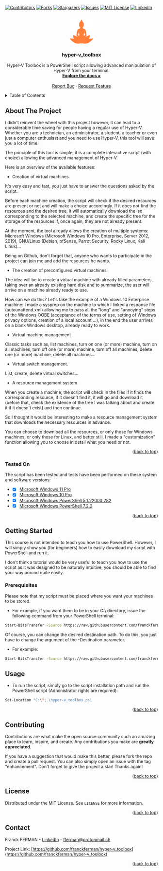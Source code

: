   <div id="top"></div>

[![Contributors][contributors-shield]](https://github.com/franckferman/hyper-v_toolbox/graphs/contributors)
[![Forks][forks-shield]](https://github.com/franckferman/hyper-v_toolbox/network/members)
[![Stargazers][stars-shield]](https://github.com/franckferman/hyper-v_toolbox/stargazers)
[![Issues][issues-shield]](https://github.com/franckferman/hyper-v_toolbox/issues)
[![MIT License][license-shield]](https://github.com/franckferman/hyper-v_toolbox/blob/main/LICENSE)
[![LinkedIn][linkedin-shield]](https://www.linkedin.com/in/fferman42)

<br />
<div align="center">
  <a href="https://github.com/franckferman/hyper-v_toolbox">
    <img src="https://raw.githubusercontent.com/franckferman/hyper-v_toolbox/main/img/logo.png" alt="Logo" width="80" height="80">
  </a>

<h3 align="center">hyper-v_toolbox</h3>

  <p align="center">
    Hyper-V Toolbox is a PowerShell script allowing advanced manipulation of Hyper-V from your terminal.
    <br />
    <a href="https://github.com/franckferman/hyper-v_toolbox"><strong>Explore the docs »</strong></a>
    <br />
    <br />
    <a href="https://github.com/franckferman/fix_wsl2_networking/issues">Report Bug</a>
    ·
    <a href="https://github.com/franckferman/fix_wsl2_networking/issues">Request Feature</a>
  </p>
</div>

<details>
  <summary>Table of Contents</summary>
  <ol>
    <li>
      <a href="#about-the-project">About The Project</a>
      <ul>
        <li><a href="#tested-on">Tested on</a></li>
      </ul>
    </li>
    <li>
      <a href="#getting-started">Getting Started</a>
      <ul>
        <li><a href="#prerequisites">Prerequisites</a></li>
      </ul>
    </li>
    <li><a href="#usage">Usage</a></li>
    <li><a href="#contributing">Contributing</a></li>
    <li><a href="#license">License</a></li>
    <li><a href="#contact">Contact</a></li>
  </ol>
</details>

<!-- ABOUT THE PROJECT -->
## About The Project

I didn't reinvent the wheel with this project however, it can lead to a considerable time saving for people having a regular use of Hyper-V. Whether you are a technician, an administrator, a student, a teacher or even just a computer enthusiast and you need to use Hyper-V, this tool will save you a lot of time.

The principle of this tool is simple, it is a complete interactive script (with choice) allowing the advanced management of Hyper-V.

Here is an overview of the available features:

- Creation of virtual machines.

It's very easy and fast, you just have to answer the questions asked by the script.

Before each machine creation, the script will check if the desired resources are present or not and will make a choice accordingly. If it does not find the resources and the desired tree, it will automatically download the iso corresponding to the selected machine, and create the specific tree for the storage of the resources if, once again, they are not already present.

At the moment, the tool already allows the creation of multiple systems: Microsoft Windows (Microsoft Windows 10 Pro, Enterprise, Server 2012, 2019), GNU/Linux (Debian, pfSense, Parrot Security, Rocky Linux, Kali Linux)...

Being on Github, don't forget that, anyone who wants to participate in the project can join me and add the resources he wants.

- The creation of preconfigured virtual machines.

The idea will be to create a virtual machine with already filled parameters, taking over an already existing hard disk and to summarize, the user will arrive on a machine already ready to use.

How can we do this? Let's take the example of a Windows 10 Enterprise machine: I made a sysprep on the machine to which I linked a response file (autounattend.xml) allowing me to pass all the "long" and "annoying" steps of the Windows OOBE (acceptance of the terms of use, setting of Windows privacy options, creation of a local account ...), in the end the user arrives on a blank Windows desktop, already ready to work.

- Virtual machine management

Classic tasks such as, list machines, turn on one (or more) machine, turn on all machines, turn off one (or more) machine, turn off all machines, delete one (or more) machine, delete all machines...

- Virtual switch management.

List, create, delete virtual switches...

- A resource management system

When you create a machine, the script will check in the files if it finds the corresponding resource, if it doesn't find it, it will go and download it (before that, check the existence of the tree I was talking about and create it if it doesn't exist) and then continue.

So I thought it would be interesting to make a resource management system that downloads the necessary resources in advance.

You can choose to download all the resources, or only those for Windows machines, or only those for Linux, and better still, I made a "customization" function allowing you to choose in detail what you need or not.

<p align="right">(<a href="#top">back to top</a>)</p>

### Tested On

The script has been tested and tests have been performed on these system and software versions:
* - [x] [Microsoft Windows 11 Pro](https://www.microsoft.com/en-us/windows/get-windows-11)
* - [x] [Microsoft Windows 10 Pro](https://www.microsoft.com/en-us/d/windows-10-pro/df77x4d43rkt?activetab=pivot:overviewtab)
* - [x] [Microsoft Windows PowerShell 5.1.22000.282](https://microsoft.com/powershell)
* - [x] [Microsoft Windows PowerShell 7.2.2](https://microsoft.com/powershell)

<p align="right">(<a href="#top">back to top</a>)</p>

<!-- GETTING STARTED -->
## Getting Started

This course is not intended to teach you how to use PowerShell. However, I will simply show you (for beginners) how to easily download my script with PowerShell and run it.

I don't think a tutorial would be very useful to teach you how to use the script as it was designed to be naturally intuitive, you should be able to find your way around quite easily.

### Prerequisites

Please note that my script must be placed where you want your machines to be stored.

* For example, if you want them to be in your C:\ directory, issue the following command from your PowerShell terminal:
```sh
Start-BitsTransfer -Source https://raw.githubusercontent.com/franckferman/hyper-v_toolbox/main/hyper-v_toolbox.ps1 -Destination "C:\" -DisplayName "Hyper-V_Toolbox - Downloading function - Franck FERMAN." -Description "Downloading the script."
```

Of course, you can change the desired destination path. To do this, you just have to change the argument of the -Destination parameter.

* For example:
```sh
Start-BitsTransfer -Source https://raw.githubusercontent.com/franckferman/hyper-v_toolbox/main/hyper-v_toolbox.ps1 -Destination "D:\Your_Custom_Path" -DisplayName "Hyper-V_Toolbox - Downloading function - Franck FERMAN." -Description "Downloading the script."
```

<!-- USAGE EXAMPLES -->
## Usage

* To run the script, simply go to the script installation path and run the PowerShell script (Administrator rights are required):
```sh
Set-Location "C:\";.\hyper-v_toolbox.ps1
```

<p align="right">(<a href="#top">back to top</a>)</p>

<!-- CONTRIBUTING -->
## Contributing

Contributions are what make the open source community such an amazing place to learn, inspire, and create. Any contributions you make are **greatly appreciated**.

If you have a suggestion that would make this better, please fork the repo and create a pull request. You can also simply open an issue with the tag "enhancement".
Don't forget to give the project a star! Thanks again!

<p align="right">(<a href="#top">back to top</a>)</p>

<!-- LICENSE -->
## License

Distributed under the MIT License. See `LICENSE` for more information.

<p align="right">(<a href="#top">back to top</a>)</p>

<!-- CONTACT -->
## Contact

Franck FERMAN - [LinkedIn](https://www.linkedin.com/in/fferman42) - fferman@protonmail.ch

Project Link: [https://github.com/franckferman/hyper-v_toolbox](https://github.com/franckferman/hyper-v_toolbox)

<p align="right">(<a href="#top">back to top</a>)</p>

<!-- MARKDOWN LINKS & IMAGES -->
<!-- https://www.markdownguide.org/basic-syntax/#reference-style-links -->
[contributors-shield]: https://img.shields.io/github/contributors/franckferman/hyper-v_toolbox.svg?style=for-the-badge
[contributors-url]: https://github.com/franckferman/hyper-v_toolbox/graphs/contributors
[forks-shield]: https://img.shields.io/github/forks/franckferman/hyper-v_toolbox.svg?style=for-the-badge
[forks-url]: https://github.com/franckferman/hyper-v_toolbox/network/members
[stars-shield]: https://img.shields.io/github/stars/franckferman/hyper-v_toolbox.svg?style=for-the-badge
[stars-url]: https://github.com/franckferman/hyper-v_toolbox/stargazers
[issues-shield]: https://img.shields.io/github/issues/franckferman/hyper-v_toolbox.svg?style=for-the-badge
[issues-url]: https://github.com/franckferman/hyper-v_toolbox/issues
[license-shield]: https://img.shields.io/github/license/franckferman/hyper-v_toolbox.svg?style=for-the-badge
[license-url]: https://github.com/franckferman/hyper-v_toolbox/blob/master/LICENSE.txt
[linkedin-shield]: https://img.shields.io/badge/-LinkedIn-black.svg?style=for-the-badge&logo=linkedin&colorB=555
[linkedin-url]: https://linkedin.com/in/fferman42
[product-screenshot]: images/screenshot.png
